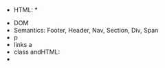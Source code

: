 * HTML: *

- DOM
- Semantics: Footer, Header, Nav, Section, Div, Span
- p
- links a
- class andHTML:
- <script>
- <head/>
- button
- class and id
- entities copy ampersand
- external
- forms, input, textarea
- h2, h3, h...
- image /alt
- layout skill
- links
- lists
- old: i, strong, tables, b
- stylesheet

* CSS: *
- :hover
- a, :link, :visited, :hover, :active
- pseudo-classes, pseudo-selector
- @media
- background
- border
- border-radius
- box model // padding/margin/border/content
- centering:
- color
- cursor:pointer
- display: flex, block, none, inline
- font /family/size/weight
- min/max height/width
- position: relative / absolute
- opacity: 0-1
- overflow
- r/em, pixel, percent, vh/vw
- Reset vs normalize
- text-align
- text-transform: uppercase
- transform
- transition
- var (let const)
- width/height
- gradients
- :last-child, :last-of-type


* JS: *
- '' and ""
- console.log
- comments
- type coercion
- comparison
- operators / arithmetic
- data types: 
- hoisting
- switches
- Array
- classList (add/remove/contains)
- DOM manipulation
- for/while
- function
- if else else if
- null, undefined
- scope block/function
- this
- AJAX / FETCH / JSON
- setTimeout trick
- CORS
Visual Studio


Outside:
- browser
- chrome, safari, ie, ff, edge

Event loop
Scrimba???
Personal: async

